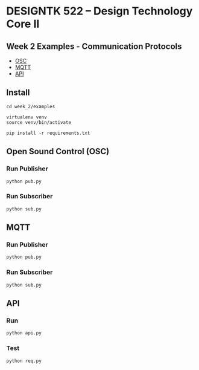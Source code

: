 # DESIGNTK 522 – Design Technology Core II

## Week 2 Examples - Communication Protocols

- [OSC](./examples/osc)
- [MQTT](./examples/mqtt)
- [API](./examples/api)


## Install

```
cd week_2/examples

virtualenv venv
source venv/bin/activate

pip install -r requirements.txt
```

## Open Sound Control (OSC)

### Run Publisher   

```
python pub.py
```

### Run Subscriber

```
python sub.py
```


## MQTT

### Run Publisher

```
python pub.py
```

### Run Subscriber

```
python sub.py
```

## API

### Run

```
python api.py
```

### Test

```
python req.py
```